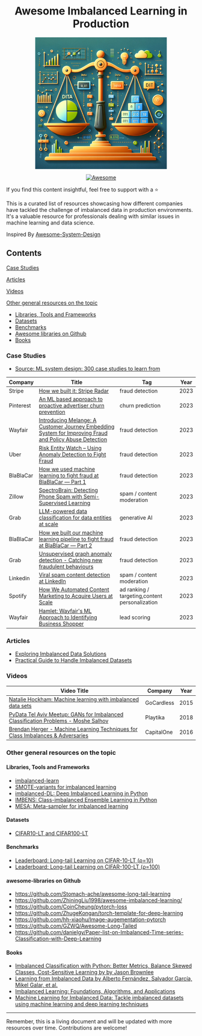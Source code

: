 <div align="center">
   <h1> Awesome Imbalanced Learning in Production</h1>
</div>

<p align="center">
  <img src="logo.png" align="center" width="350">
</p>
<p align="center">
  <a href="https://github.com/sindresorhus/awesome">
    <img alt="Awesome" src="https://cdn.rawgit.com/sindresorhus/awesome/d7305f38d29fed78fa85652e3a63e154dd8e8829/media/badge.svg" />
  </a>
</p>

If you find this content insightful, feel free to support with a ⭐

This is a curated list of resources showcasing how different companies have tackled the challenge of imbalanced data in production environments. It's a valuable resource for professionals dealing with similar issues in machine learning and data science.

Inspired By [Awesome-System-Design](https://GitHub.com/madd86/awesome-system-design)

## Contents

[Case Studies](#case-studies)

[Articles](#articles)

[Videos](#videos)

[Other general resources on the topic](#other-general-resources-on-the-topic)
- [Libraries, Tools and Frameworks](#tools-and-frameworks)
- [Datasets](#datasets)
- [Benchmarks](#benchmarks)
- [Awesome libraries on Github](#awesome-libraries-on-Github)
- [Books](#books)

### Case Studies

- [Source: ML system design: 300 case studies to learn from](https://www.evidentlyai.com/ml-system-design)
  
| Company   | Title                                                                                                            | Tag                               | Year |
|-----------|------------------------------------------------------------------------------------------------------------------|-----------------------------------|------|
| Stripe    | [How we built it: Stripe Radar](https://stripe.com/blog/how-we-built-it-stripe-radar)                             | fraud detection                   | 2023 |
| Pinterest | [An ML based approach to proactive advertiser churn prevention](https://medium.com/pinterest-engineering/an-ml-based-approach-to-proactive-advertiser-churn-prevention-3a7c0c335016) | churn prediction                  | 2023 |
| Wayfair   | [Introducing Melange: A Customer Journey Embedding System for Improving Fraud and Policy Abuse Detection](https://www.aboutwayfair.com/careers/tech-blog/introducing-melange-a-customer-journey-embedding-system-for-improving-fraud-and-scam-detection) | fraud detection                   | 2023 |
| Uber      | [Risk Entity Watch – Using Anomaly Detection to Fight Fraud](https://www.uber.com/en-IN/blog/risk-entity-watch/?uclick_id=9c4355d3-795f-4b1d-b18e-4b8b4c8ed29f) | fraud detection                   | 2023 |
| BlaBlaCar | [How we used machine learning to fight fraud at BlaBlaCar — Part 1](https://medium.com/blablacar/how-we-used-machine-learning-to-fight-fraud-at-blablacar-part-1-3b976c9dcdf6) | fraud detection                   | 2023 |
| Zillow    | [SpectroBrain: Detecting Phone Spam with Semi-Supervised Learning](https://www.zillow.com/tech/spectrobrain-detecting-phone-spam-with-semi-supervised-learning/) | spam / content moderation         | 2023 |
| Grab      | [LLM-powered data classification for data entities at scale](https://engineering.grab.com/llm-powered-data-classification) | generative AI                     | 2023 |
| BlaBlaCar | [How we built our machine learning pipeline to fight fraud at BlaBlaCar — Part 2](https://medium.com/blablacar/how-we-built-our-machine-learning-pipeline-to-fight-fraud-at-blablacar-part-2-476335f459b4) | fraud detection                   | 2023 |
| Grab      | [Unsupervised graph anomaly detection - Catching new fraudulent behaviours](https://engineering.grab.com/graph-anomaly-model) | fraud detection                   | 2023 |
| Linkedin  | [Viral spam content detection at LinkedIn](https://engineering.linkedin.com/blog/2023/viral-spam-content-detection-at-linkedin) | spam / content moderation         | 2023 |
| Spotify   | [How We Automated Content Marketing to Acquire Users at Scale](https://engineering.atspotify.com/2023/11/how-we-automated-content-marketing-to-acquire-users-at-scale/) | ad ranking / targeting,content personalization | 2023 |
| Wayfair   | [Hamlet: Wayfair's ML Approach to Identifying Business Shopper](https://www.aboutwayfair.com/careers/tech-blog/hamlet) | lead scoring                      | 2023 |


### Articles

- [Exploring Imbalanced Data Solutions](https://link-to-article)
- [Practical Guide to Handle Imbalanced Datasets](https://link-to-article)

### Videos

| Video Title | Company | Year |
|---|---|---|
| [Natalie Hockham: Machine learning with imbalanced data sets](https://www.youtube.com/watch?v=X9MZtvvQDR4) | GoCardless | 2015 |
| [PyData Tel Aviv Meetup: GANs for Imbalanced Classification Problems - Moshe Salhov](https://www.youtube.com/watch?v=jy4DVV5bFWc) | Playtika | 2018 |
| [Brendan Herger - Machine Learning Techniques for Class Imbalances & Adversaries](http://www.youtube.com/watch?v=u72FD79tsxA) | CapitalOne | 2016 |

### Other general resources on the topic

#### Libraries, Tools and Frameworks

- [imbalanced-learn](https://github.com/scikit-learn-contrib/imbalanced-learn)
- [SMOTE-variants for imbalanced learning](https://github.com/analyticalmindsltd/smote_variants)
- [imbalanced-DL: Deep Imbalanced Learning in Python](https://github.com/ntucllab/imbalanced-DL)
- [IMBENS: Class-imbalanced Ensemble Learning in Python](https://github.com/ZhiningLiu1998/imbalanced-ensemble)
- [MESA: Meta-sampler for imbalanced learning](https://github.com/ZhiningLiu1998/mesa)

#### Datasets

- [CIFAR10-LT and CIFAR100-LT](https://github.com/kaidic/LDAM-DRW/blob/master/imbalance_cifar.py)

#### Benchmarks
- [Leaderboard: Long-tail Learning on CIFAR-10-LT (ρ=10)](https://paperswithcode.com/sota/long-tail-learning-on-cifar-10-lt-r-10)
- [Leaderboard: Long-tail Learning on CIFAR-100-LT (ρ=100)](https://paperswithcode.com/sota/long-tail-learning-on-cifar-100-lt-r-100)

#### awesome-libraries on Github

- https://github.com/Stomach-ache/awesome-long-tail-learning
- https://github.com/ZhiningLiu1998/awesome-imbalanced-learning/
- https://github.com/CoinCheung/pytorch-loss
- https://github.com/ZhugeKongan/torch-template-for-deep-learning
- https://github.com/hh-xiaohu/Image-augementation-pytorch
- https://github.com/GZWQ/Awesome-Long-Tailed
- https://github.com/danielgy/Paper-list-on-Imbalanced-Time-series-Classification-with-Deep-Learning

#### Books
- [Imbalanced Classification with Python: Better Metrics, Balance Skewed Classes, Cost-Sensitive Learning by by Jason Brownlee](https://www.amazon.com/Imbalanced-Classification-Python-Cost-Sensitive-Learning/dp/B09FP165TZ/)
- [Learning from Imbalanced Data by Alberto Fernández, Salvador García, Mikel Galar, et al. ](https://www.amazon.com/Learning-Imbalanced-Data-Alberto-Fern%C3%A1ndez-ebook/dp/B07FM9PLWN/)
- [Imbalanced Learning: Foundations, Algorithms, and Applications](https://www.amazon.com/Imbalanced-Learning-Foundations-Algorithms-Applications-ebook/dp/B00DAB28YM)
- [Machine Learning for Imbalanced Data: Tackle imbalanced datasets using machine learning and deep learning techniques](https://www.amazon.com/Machine-Learning-Imbalanced-Data-imbalanced/dp/1801070830/)

---

Remember, this is a living document and will be updated with more resources over time. Contributions are welcome!
